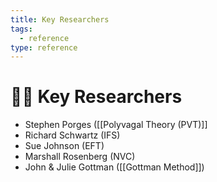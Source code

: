 ```yaml
---
title: Key Researchers
tags:
  - reference
type: reference
---
```


<!-- @format -->

# 👩‍🔬 Key Researchers

- Stephen Porges ([[Polyvagal Theory (PVT)]]
- Richard Schwartz (IFS)
- Sue Johnson (EFT)
- Marshall Rosenberg (NVC)
- John & Julie Gottman ([[Gottman Method]])
